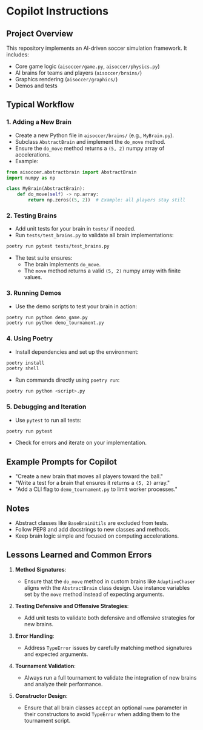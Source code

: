 # Copilot Instructions

## Project Overview
This repository implements an AI-driven soccer simulation framework. It includes:
- Core game logic (`aisoccer/game.py`, `aisoccer/physics.py`)
- AI brains for teams and players (`aisoccer/brains/`)
- Graphics rendering (`aisoccer/graphics/`)
- Demos and tests

## Typical Workflow

### 1. Adding a New Brain
- Create a new Python file in `aisoccer/brains/` (e.g., `MyBrain.py`).
- Subclass `AbstractBrain` and implement the `do_move` method.
- Ensure the `do_move` method returns a `(5, 2)` numpy array of accelerations.
- Example:

```python
from aisoccer.abstractbrain import AbstractBrain
import numpy as np

class MyBrain(AbstractBrain):
    def do_move(self) -> np.array:
        return np.zeros((5, 2))  # Example: all players stay still
```

### 2. Testing Brains
- Add unit tests for your brain in `tests/` if needed.
- Run `tests/test_brains.py` to validate all brain implementations:

```bash
poetry run pytest tests/test_brains.py
```
- The test suite ensures:
  - The brain implements `do_move`.
  - The `move` method returns a valid `(5, 2)` numpy array with finite values.

### 3. Running Demos
- Use the demo scripts to test your brain in action:

```bash
poetry run python demo_game.py
poetry run python demo_tournament.py
```

### 4. Using Poetry
- Install dependencies and set up the environment:

```bash
poetry install
poetry shell
```
- Run commands directly using `poetry run`:

```bash
poetry run python <script>.py
```

### 5. Debugging and Iteration
- Use `pytest` to run all tests:

```bash
poetry run pytest
```
- Check for errors and iterate on your implementation.

## Example Prompts for Copilot
- "Create a new brain that moves all players toward the ball."
- "Write a test for a brain that ensures it returns a `(5, 2)` array."
- "Add a CLI flag to `demo_tournament.py` to limit worker processes."

## Notes
- Abstract classes like `BaseBrainUtils` are excluded from tests.
- Follow PEP8 and add docstrings to new classes and methods.
- Keep brain logic simple and focused on computing accelerations.



## Lessons Learned and Common Errors

1. **Method Signatures**:
   - Ensure that the `do_move` method in custom brains like `AdaptiveChaser` aligns with the `AbstractBrain` class design. Use instance variables set by the `move` method instead of expecting arguments.

2. **Testing Defensive and Offensive Strategies**:
   - Add unit tests to validate both defensive and offensive strategies for new brains.

3. **Error Handling**:
   - Address `TypeError` issues by carefully matching method signatures and expected arguments.

4. **Tournament Validation**:
   - Always run a full tournament to validate the integration of new brains and analyze their performance.

5. **Constructor Design**:
   - Ensure that all brain classes accept an optional `name` parameter in their constructors to avoid `TypeError` when adding them to the tournament script.